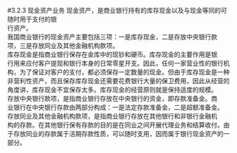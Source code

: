 #3.2.3 现金资产业务
现金资产，是商业银行持有的库存现金以及与现金等同的可随时用于支付的银<br />
    行资产。<br />
    我国商业银行的现金资产主要包括三项：一是库存现金，二是存放中央银行款<br />
    项，三是存放同业及其他金融机构款项。<br />
    库存现金是指商业银行保存在金库中的现钞和硬币。库存现金的主要作用是银<br />
    行用来应付客户提现和银行本身的日常零星开支。因此，任何一家营业性的银行机<br />
    构，为了保证对客户的支付，都必须保存一定数量的现金。但由于库存现金是一种<br />
    非营利性资产，而且保存库存现金还需要花费银行大量的保卫费用，因此从经营的<br />
    角度讲，库存现金不宜保存太多。库存现金的经营原则就是保持适度的规模。<br />
    存放中央银行款项，是指商业银行存放在中央银行的资金，即存款准备金。商<br />
    业银行在中央银行存款由两部分构成：一是法定存款准备金，二是超额准备金。<br />
    存放同业及其他金融机构款项，是指商业银行存放在其他银行和非银行金融机<br />
    构的存款。在其他银行保有存款的目的是在同业之间开展代理业务和结算收付。由<br />
    于存放同业的存款属于活期存款性质，可以随时支用，因而属于银行现金资产的一<br />
  部分。